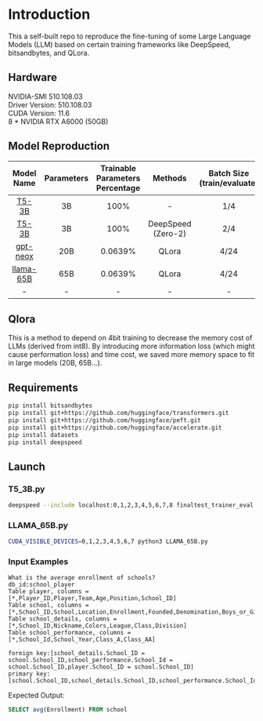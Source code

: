 # Introduction
This a self-built repo to reproduce the fine-tuning of some Large Language Models (LLM) based on certain training frameworks like DeepSpeed, bitsandbytes, and QLora.

## Hardware
NVIDIA-SMI 510.108.03   
Driver Version: 510.108.03   
CUDA Version: 11.6  
8 * NVIDIA RTX A6000 (50GB)

## Model Reproduction
|                          Model Name                          | Parameters | Trainable Parameters Percentage |      Methods       | Batch Size (train/evaluate) | Training Time | Inference Time |
|:------------------------------------------------------------:|:----------:|:-------------------------------:|:------------------:|:---------------------------:|:-------------:|:--------------:|
|            [T5-3B](https://huggingface.co/t5-3b)             |     3B     |              100%               |         -          |             1/4             |   1 (base)    |    1 (base)    |
|            [T5-3B](https://huggingface.co/t5-3b)             |     3B     |              100%               | DeepSpeed (Zero-2) |             2/4             |      0.8      |       1        |
| [gpt-neox](https://huggingface.co/EleutherAI/gpt-neox-20b)   |    20B     |             0.0639%             |       QLora        |            4/24             |       4       |      6.1       |
|   [llama-65B](https://huggingface.co/huggyllama/llama-65b)   |    65B     |             0.0639%             |       QLora        |            4/24             |       4       |      6.1       |
|                              -                               |     -      |                -                |         -          |              -              |       -       |       -        |

## Qlora
This is a method to depend on 4bit training to decrease the memory cost of LLMs (derived from int8). By introducing more information loss (which might cause performation loss) and time cost, we saved more memory
space to fit in large models (20B, 65B...).
## Requirements
```bash
pip install bitsandbytes
pip install git+https://github.com/huggingface/transformers.git 
pip install git+https://github.com/huggingface/peft.git
pip install git+https://github.com/huggingface/accelerate.git
pip install datasets
pip install deepspeed
```
## Launch
### T5_3B.py
```bash
deepspeed --include localhost:0,1,2,3,4,5,6,7,8 finaltest_trainer_eval.py
```

### LLAMA_65B.py
```bash
CUDA_VISIBLE_DEVICES=0,1,2,3,4,5,6,7 python3 LLAMA_65B.py
```
### Input Examples
```text
What is the average enrollment of schools?
db_id:school_player
Table player, columns = [*,Player_ID,Player,Team,Age,Position,School_ID]
Table school, columns = [*,School_ID,School,Location,Enrollment,Founded,Denomination,Boys_or_Girls,Day_or_Boarding,Year_Entered_Competition,School_Colors]
Table school_details, columns = [*,School_ID,Nickname,Colors,League,Class,Division]
Table school_performance, columns = [*,School_Id,School_Year,Class_A,Class_AA]

foreign key:[school_details.School_ID = school.School_ID,school_performance.School_Id = school.School_ID,player.School_ID = school.School_ID]
primary key:[school.School_ID,school_details.School_ID,school_performance.School_Id,player.Player_ID]
```
Expected Output:
```sql
SELECT avg(Enrollment) FROM school
```
